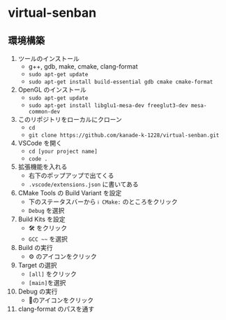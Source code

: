 # virtual-senban

## 環境構築

1. ツールのインストール
    - g++, gdb, make, cmake, clang-format
    - `sudo apt-get update`
    - `sudo apt-get install build-essential gdb cmake cmake-format`
2. OpenGL のインストール
    - `sudo apt-get update`
    - `sudo apt-get install libglu1-mesa-dev freeglut3-dev mesa-common-dev`
3. このリポジトリをローカルにクローン
    - `cd`
    - `git clone https://github.com/kanade-k-1228/virtual-senban.git`
4. VSCode を開く
    - `cd [your project name]`
    - `code .`
5. 拡張機能を入れる
    - 右下のポップアップで出てくる
    - `.vscode/extensions.json` に書いてある
6. CMake Tools の Build Variant を設定
    - 下のステータスバーから `ℹ️ CMake:` のところをクリック
    - `Debug` を選択
7. Build Kits を設定
    - 🛠️ をクリック
    - `GCC ~~` を選択
8. Build の実行
    - ⚙ のアイコンをクリック
9. Target の選択
    - `[all]` をクリック
    - `[main]`を選択
9. Debug の実行
    - 🐞のアイコンをクリック
10. clang-format のパスを通す
